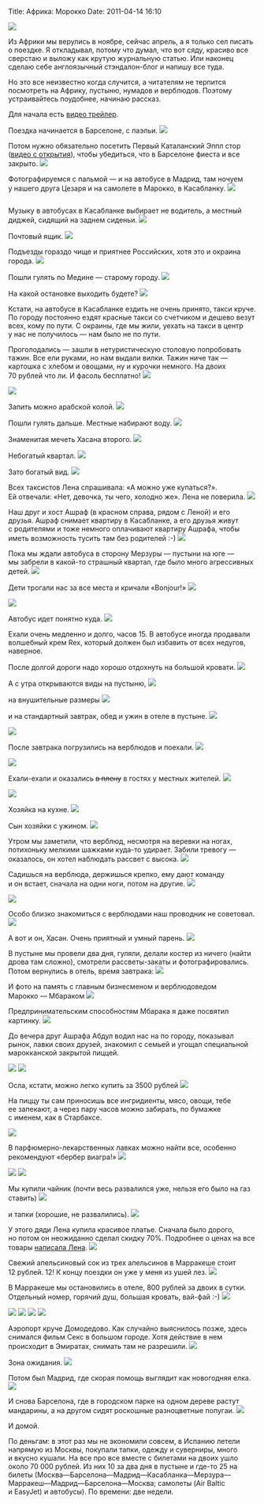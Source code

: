 Title: Африка: Морокко
Date: 2011-04-14 16:10

<img src="http://img-fotki.yandex.ru/get/5600/arturpaikin.e/0_55f57_e7526b7a_XL">

Из Африки мы верулись в ноябре, сейчас апрель, а я только сел писать о поездке. Я откладывал, потому что думал, что вот сяду, красиво все сверстаю и выложу как крутую журнальную статью. Или наконец сделаю себе англоязычный стэндалон-блог и напишу все туда. 

Но это все неизвестно когда случится, а читателям не терпится посмотреть на Африку, пустыню, нумадов и верблюдов. Поэтому устраивайтесь поудобнее, начинаю рассказ.

Для начала есть [видео трейлер](http://www.youtube.com/watch?v=Rdq3Nbx-0c4).

<!--more-->
Поездка начинается в Барселоне, с паэльи.
<img src="http://img-fotki.yandex.ru/get/5107/arturpaikin.e/0_55f31_5e139cce_XL">

Потом нужно обязательно посетить Первый Каталанский Эппл стор (<a href="http://www.youtube.com/watch?v=RH9o3uPmCVI">видео с открытия</a>), чтобы убедиться, что в Барселоне фиеста и все закрыто.
<img src="http://img-fotki.yandex.ru/get/5107/arturpaikin.e/0_55f32_e4918515_XL">

Фотографируемся с пальмой — и на автобусе в Мадрид, там ночуем у нашего друга Цезаря и на самолете в Марокко, в Касабланку.
<img src="http://img-fotki.yandex.ru/get/4807/arturpaikin.e/0_55f33_f8d34bd8_XL">

<img scr="http://img-fotki.yandex.ru/get/4807/arturpaikin.e/0_55f33_f8d34bd8_XL">

Музыку в автобусах в Касабланке выбирает не водитель, а местный диджей, сидящий на заднем сиденьи.
<img src="http://img-fotki.yandex.ru/get/4807/arturpaikin.e/0_55f35_ed46c06d_XL">

Почтовый ящик.
<img src="http://img-fotki.yandex.ru/get/5602/arturpaikin.e/0_55f36_6fba3cbf_XL">

Подъезды гораздо чище и приятнее Российских, хотя это и окраина города.
<img src="http://img-fotki.yandex.ru/get/5700/arturpaikin.e/0_55f37_f008cbc0_XL">

Пошли гулять по Медине — старому городу.
<img src="http://img-fotki.yandex.ru/get/4402/arturpaikin.e/0_55f3a_fa2809e8_XL">

На какой остановке выходить будете?
<img src="http://img-fotki.yandex.ru/get/5300/arturpaikin.e/0_55f3b_fad46a61_XL">

Кстати, на автобусе в Касабланке ездить не очень принято, такси круче. По городу постоянно ездят красные такси со счетчиком и дешево везут всех, кому по пути. С окраины, где мы жили, уехать на такси в центр у нас не получилось — нам было не по пути.

Проголодались — зашли в нетуристическую столовую попробовать тажин. Все ели руками, но нам выдали вилки. Тажин ниче так — картошка с хлебом и овощами, ну и курочки немного. На двоих 70 рублей что ли. И фасоль бесплатно!
<img src="http://img-fotki.yandex.ru/get/4701/arturpaikin.e/0_55f3f_653def5e_XL">

<img src="http://img-fotki.yandex.ru/get/5701/arturpaikin.e/0_55f40_d6850847_XL">

Запить можно арабской колой.
<img src="http://img-fotki.yandex.ru/get/4700/arturpaikin.e/0_55f3e_2620bb5c_XL">

Пошли гулять дальше. Местные набирают воду.
<img src="http://img-fotki.yandex.ru/get/5601/arturpaikin.e/0_55f42_e1e6be36_XL">

Знаменитая мечеть Хасана второго.
<img src="http://img-fotki.yandex.ru/get/4400/arturpaikin.e/0_55f43_e8615381_XL">

Небогатый квартал.
<img src="http://img-fotki.yandex.ru/get/5500/arturpaikin.e/0_55f45_1e219374_XL">

Зато богатый вид.
<img src="http://img-fotki.yandex.ru/get/5003/arturpaikin.e/0_55f46_31010caf_XL">

Всех таксистов Лена спрашивала: «А можно уже купаться?». Ей отвечали: «Нет, девочка, ты чего, холодно же». Лена не поверила.
<img src="http://img-fotki.yandex.ru/get/4401/arturpaikin.e/0_55f47_f19fba86_XL">

Наш друг и хост Ашраф (в красном справа, рядом с Леной) и его друзья. Ашраф снимает квартиру в Касабланке, а его друзья живут с родителями и тоже немного оплачивают квартиру Ашрафа, чтобы иметь возможность тусить там без родителей :-) 
<img src="http://img-fotki.yandex.ru/get/5600/arturpaikin.e/0_55f48_2040e2c9_XL">

Пока мы ждали автобуса в сторону Мерзуры — пустыни на юге — мы забрели в какой-то страшный квартал, где было много агрессивных детей.
<img src="http://img-fotki.yandex.ru/get/5107/arturpaikin.e/0_55f49_8157eea4_XL">

Дети трогали нас за все места и кричали «Bonjour!»
<img src="http://img-fotki.yandex.ru/get/5802/arturpaikin.e/0_55f4a_f6f39e0_XL">

<img src="http://img-fotki.yandex.ru/get/5602/arturpaikin.e/0_55f4c_abec83c3_XL">

Автобус идет понятно куда.
<img src="http://img-fotki.yandex.ru/get/4807/arturpaikin.e/0_55f4d_2570160a_XL">

Ехали очень медленно и долго, часов 15. В автобусе иногда продавали волшебный крем Rex, который должен был избавить от всех недугов, наверное.

После долгой дороги надо хорошо отдохнуть на большой кровати.
<img src="http://img-fotki.yandex.ru/get/4606/arturpaikin.e/0_55f4e_e8157be2_XL">

А с утра открываются виды на пустыню,
<img src="http://img-fotki.yandex.ru/get/5800/arturpaikin.e/0_55f4f_ae65f663_XL">

на внушительные размеры
<img src="http://img-fotki.yandex.ru/get/5702/arturpaikin.e/0_55f52_bccaaa0a_XL">

и на стандартный завтрак, обед и ужин в отеле в пустыне.
<img src="http://img-fotki.yandex.ru/get/4400/arturpaikin.e/0_55f51_35b21283_XL">

<img src="http://img-fotki.yandex.ru/get/5600/arturpaikin.e/0_55f53_3f64a199_XL">

После завтрака погрузились на верблюдов и поехали.
<img src="http://img-fotki.yandex.ru/get/5003/arturpaikin.e/0_55f55_3f00304e_XL">

<img src="http://img-fotki.yandex.ru/get/5502/arturpaikin.e/0_55f54_2a0324c4_XL">

Ехали-ехали и оказались <s>в плену</s> в гостях у местных жителей.
<img src="http://img-fotki.yandex.ru/get/4807/arturpaikin.e/0_55f59_8d9d45_XL">

<img src="http://img-fotki.yandex.ru/get/5602/arturpaikin.e/0_55f5a_3ca04c12_XL">

Хозяйка на кухне.
<img src="http://img-fotki.yandex.ru/get/5502/arturpaikin.e/0_55f5b_fed6ea21_XL">

Сын хозяйки с ужином.
<img src="http://img-fotki.yandex.ru/get/5800/arturpaikin.e/0_55f5c_b292a26e_XL">

Утром мы заметили, что верблюд, несмотря на веревки на ногах, потихоньку мелкими шажками куда-то удирает. Забили тревогу — оказалось, он хотел наблюдать рассвет с высока.
<img src="http://img-fotki.yandex.ru/get/4907/arturpaikin.e/0_55f60_bb795236_XL">

Садишься на верблюда, держишься крепко, ему дают команду и он встает, сначала на одни ноги, потом на другие.
<img src="http://img-fotki.yandex.ru/get/5406/arturpaikin.e/0_55f66_b8b93aa_XL">

<img src="http://img-fotki.yandex.ru/get/4511/arturpaikin.f/0_55f6c_e6746cb6_XL">

Особо близко знакомиться с верблюдами наш проводник не советовал.
<img src="http://img-fotki.yandex.ru/get/4401/arturpaikin.e/0_55f63_68a6f5cd_XL">

А вот и он, Хасан. Очень приятный и умный парень.
<img src="http://img-fotki.yandex.ru/get/5702/arturpaikin.f/0_55f68_bc68dbbe_XL">

В пустыне мы провели два дня, гуляли, делали костер из ничего (найти дрова там сложно), смотрели рассветы-закаты и фотографировались. Потом вернулись в отель, время завтрака:
<img src="http://img-fotki.yandex.ru/get/4907/arturpaikin.f/0_55f6d_7b59ef30_XL">

И фото на память с главным бизнесменом и верблюдоведом Марокко — Мбараком
<img src="http://img-fotki.yandex.ru/get/5502/arturpaikin.f/0_55f6f_561de032_XL">

Предпринимательским способностям Мбарака я даже посвятил картинку.
<img src="http://img-fotki.yandex.ru/get/5504/arturpaikin.f/0_64400_1c5578ad_XL">

До вечера друг Ашрафа Абдул водил нас на по городу, показывал рынок, лавки своих друзей, знакомил с семьей и угощал специальной марокканской закрытой пиццей.

<img src="http://img-fotki.yandex.ru/get/5802/arturpaikin.f/0_55f71_a3221486_XL">

<img src="http://img-fotki.yandex.ru/get/5406/arturpaikin.f/0_55f75_2bced1a9_XL">

Осла, кстати, можно легко купить за 3500 рублей
<img src="http://img-fotki.yandex.ru/get/5800/arturpaikin.f/0_55f72_755e0a54_XL">

На пиццу ты сам приносишь все ингридиенты, мясо, овощи, тебе ее запекают, а через пару часов можно забирать, по бумажке с именем, как в Старбаксе.

<img src="http://img-fotki.yandex.ru/get/4512/arturpaikin.f/0_55f74_27236773_XL">

В парфюмерно-лекарственных лавках можно найти все, особенно рекомендуют «бербер виагра!»
<img src="http://img-fotki.yandex.ru/get/5501/arturpaikin.f/0_55f78_476a70f5_XL">

<img src="http://img-fotki.yandex.ru/get/5502/arturpaikin.f/0_55f79_b7f0c9ff_XL">

<img src="http://img-fotki.yandex.ru/get/5406/arturpaikin.f/0_55f7b_501c203b_XL">

Мы купили чайник (почти весь развалился уже, нельзя его было на газ ставить)
<img src="http://img-fotki.yandex.ru/get/5900/arturpaikin.f/0_55f7c_323a4578_XL">

и тапки (хорошие, не развалились).
<img src="http://img-fotki.yandex.ru/get/5501/arturpaikin.f/0_55f8e_b1f83e6c_XL">

У этого дяди Лена купила красивое платье. Сначала было дорого, но потом он неожиданно сделал скидку 70%. Подробнее о ценах на все товары <a href="http://enazaharova.livejournal.com/7035.html">написала Лена</a>.
<img src="http://img-fotki.yandex.ru/get/5501/arturpaikin.f/0_55f7e_bd2dbe43_XL">

Свежий апельсиновый сок из трех апельсинов в Марракеше стоит 12 рублей. 12! К концу поездки он уже у меня из ушей лез.
<img src="http://img-fotki.yandex.ru/get/5500/arturpaikin.f/0_55f80_e1ac237d_XL">

В Марракеше мы остановились в отеле, 800 рублей за двоих в сутки. Отдельный номер, горячий душ, большая кровать, вай-фай :-)
<img src="http://img-fotki.yandex.ru/get/5700/arturpaikin.f/0_55f82_aa7955c2_XL">

<img src="http://img-fotki.yandex.ru/get/5902/arturpaikin.f/0_55f84_a32d9739_XL">

<img src="http://img-fotki.yandex.ru/get/4512/arturpaikin.f/0_55f86_ee0c4fb1_XL">

<img src="http://img-fotki.yandex.ru/get/4512/arturpaikin.f/0_55f88_9e7a7a8a_XL">

<img src="http://img-fotki.yandex.ru/get/5701/arturpaikin.f/0_55f8f_85157e4f_XL">

Аэропорт круче Домодедово. Как случайно выяснилось позже, здесь снимался фильм Секс в большом городе. Хотя действие в нем происходит в Эмиратах, снимать там не разрешили.
<img src="http://img-fotki.yandex.ru/get/6002/arturpaikin.f/0_55f90_b7506258_XL">

Зона ожидания.
<img src="http://img-fotki.yandex.ru/get/6000/arturpaikin.f/0_55f91_92ee6538_XL">

Потом был Мадрид, где скорая помощь выглядит как новогодняя елка.
<img src="http://img-fotki.yandex.ru/get/4511/arturpaikin.f/0_55f95_2cb39861_XL">

И снова Барселона, где в городском парке на одном дереве растут мандарины, а на другом сидят роскошные разноцветные попугаи.
<img src="http://img-fotki.yandex.ru/get/4401/arturpaikin.f/0_55f96_478e96ad_XL">

И домой.

По деньгам: в этот раз мы не экономили совсем, в Испанию летели напрямую из Москвы, покупали тапки, одежду и суверниры, много и вкусно кушали. На все про все вместе с билетами на двоих ушло около 70 000 рублей. Из них 10 за два дня в пустыне и где-то 25 на билеты (Москва—Барселона—Мадрид—Касабланка—Мерзура—Марракеш—Мадрид—Барселона—Москва; самолеты (Air Baltic и EasyJet) и автобусы). По времени: две недели.
</lj-cut>